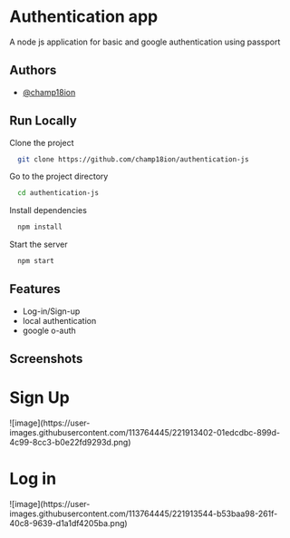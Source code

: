 
# Authentication app

A node js application for basic and google authentication using passport 


## Authors

- [@champ18ion](https://www.github.com/champ18ion)


## Run Locally

Clone the project

```bash
  git clone https://github.com/champ18ion/authentication-js
```

Go to the project directory

```bash
  cd authentication-js
```

Install dependencies

```bash
  npm install
```

Start the server

```bash
  npm start
```


## Features

- Log-in/Sign-up 
- local authentication
- google o-auth



## Screenshots

<h1>Sign Up </h1>
![image](https://user-images.githubusercontent.com/113764445/221913402-01edcdbc-899d-4c99-8cc3-b0e22fd9293d.png)
<h1>Log in </h1>
![image](https://user-images.githubusercontent.com/113764445/221913544-b53baa98-261f-40c8-9639-d1a1df4205ba.png)
